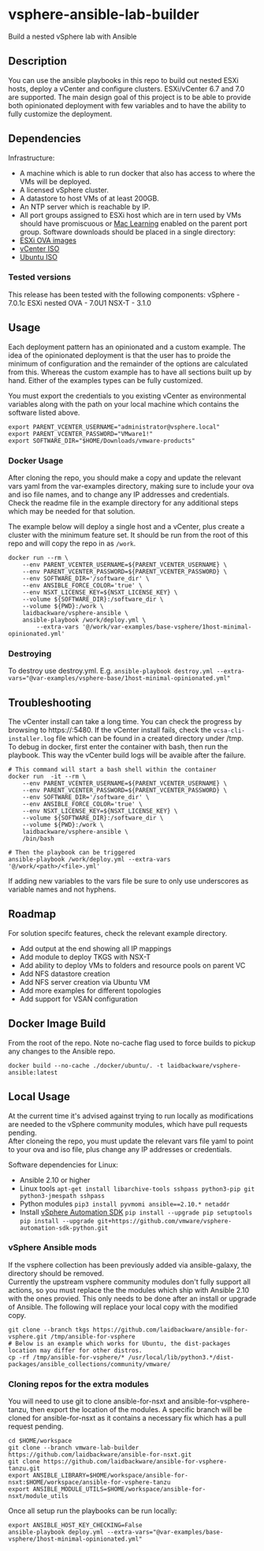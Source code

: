 # vsphere-ansible-lab-builder
Build a nested vSphere lab with Ansible

## Description
You can use the ansible playbooks in this repo to build out nested ESXi hosts, deploy a vCenter and configure clusters. ESXi/vCenter 6.7 and 7.0 are supported. The main design goal of this project is to be able to provide both opinionated deployment with few variables and to have the ability to fully customize the deployment.

## Dependencies
Infrastructure:
- A machine which is able to run docker that also has access to where the VMs will be deployed.
- A licensed vSphere cluster.
- A datastore to host VMs of at least 200GB.
- An NTP server which is reachable by IP.
- All port groups assigned to ESXi host which are in tern used by VMs should have promiscuous or [Mac Learning](https://www.virtuallyghetto.com/2018/04/native-mac-learning-in-vsphere-6-7-removes-the-need-for-promiscuous-mode-for-nested-esxi.html) enabled on the parent port group.
Software downloads should be placed in a single directory:
- [ESXi OVA images](https://www.virtuallyghetto.com/nested-virtualization/nested-esxi-virtual-appliance)
- [vCenter ISO](https://my.vmware.com/en/group/vmware/downloads/info/slug/datacenter_cloud_infrastructure/vmware_vsphere/7_0)
- [Ubuntu ISO](https://cloud-images.ubuntu.com/focal/current/focal-server-cloudimg-amd64.ova)

### Tested versions
This release has been tested with the following components:
vSphere - 7.0.1c
ESXi nested OVA - 7.0U1
NSX-T - 3.1.0

## Usage 
Each deployment pattern has an opinionated and a custom example. The idea of the opinionated deployment is that the user has to proide the minimum of configuration and the remainder of the options are calculated from this. Whereas the custom example has to have all sections built up by hand. Either of the examples types can be fully customized.<br/>

You must export the credentials to you existing vCenter as environmental variables along with the path on your local machine which contains the software listed above.
```
export PARENT_VCENTER_USERNAME="administrator@vsphere.local"
export PARENT_VCENTER_PASSWORD="VMware1!"
export SOFTWARE_DIR="$HOME/Downloads/vmware-products" 
```

### Docker Usage 
After cloning the repo, you should make a copy and update the relevant vars yaml from the var-examples directory, making sure to include your ova and iso file names, and to change any IP addresses and credentials.<br/>
Check the readme file in the example directory for any additional steps which may be needed for that solution.<br/>

The example below will deploy a single host and a vCenter, plus create a cluster with the minimum feature set. It should be run from the root of this repo and will copy the repo in as `/work`.
```
docker run --rm \
    --env PARENT_VCENTER_USERNAME=${PARENT_VCENTER_USERNAME} \
    --env PARENT_VCENTER_PASSWORD=${PARENT_VCENTER_PASSWORD} \
    --env SOFTWARE_DIR='/software_dir' \
    --env ANSIBLE_FORCE_COLOR='true' \
    --env NSXT_LICENSE_KEY=${NSXT_LICENSE_KEY} \
    --volume ${SOFTWARE_DIR}:/software_dir \
    --volume ${PWD}:/work \
    laidbackware/vsphere-ansible \
    ansible-playbook /work/deploy.yml \
        --extra-vars '@/work/var-examples/base-vsphere/1host-minimal-opinionated.yml'
```

### Destroying
To destroy use destroy.yml. E.g. `ansible-playbook destroy.yml --extra-vars="@var-examples/vsphere-base/1host-minimal-opinionated.yml"`

## Troubleshooting
The vCenter install can take a long time. You can check the progress by browsing to https://<vcenter IP>:5480. If the vCenter install fails, check the `vcsa-cli-installer.log` file which can be found in a created directory under /tmp.<br/>
To debug in docker, first enter the container with bash, then run the playbook. This way the vCenter build logs will be avaible after the failure.
```
# This command will start a bash shell within the container
docker run  -it --rm \
    --env PARENT_VCENTER_USERNAME=${PARENT_VCENTER_USERNAME} \
    --env PARENT_VCENTER_PASSWORD=${PARENT_VCENTER_PASSWORD} \
    --env SOFTWARE_DIR='/software_dir' \
    --env ANSIBLE_FORCE_COLOR='true' \
    --env NSXT_LICENSE_KEY=${NSXT_LICENSE_KEY} \
    --volume ${SOFTWARE_DIR}:/software_dir \
    --volume ${PWD}:/work \
    laidbackware/vsphere-ansible \
    /bin/bash

# Then the playbook can be triggered
ansible-playbook /work/deploy.yml --extra-vars '@/work/<path>/<file>.yml'
```
If adding new variables to the vars file be sure to only use underscores as variable names and not hyphens.

## Roadmap
For solution specifc features, check the relevant example directory.
- Add output at the end showing all IP mappings
- Add module to deploy TKGS with NSX-T
- Add ability to deploy VMs to folders and resource pools on parent VC
- Add NFS datastore creation
- Add NFS server creation via Ubuntu VM
- Add more examples for different topologies
- Add support for VSAN configuration


## Docker Image Build
From the root of the repo. Note no-cache flag used to force builds to pickup any changes to the Ansible repo.
```
docker build --no-cache ./docker/ubuntu/. -t laidbackware/vsphere-ansible:latest
```

## Local Usage
At the current time it's advised against trying to run locally as modifications are needed to the vSphere community modules, which have pull requests pending.<br/>
After cloneing the repo, you must update the relevant vars file yaml to point to your ova and iso file, plus change any IP addresses or credentials.<br/>

Software dependencies for Linux:
- Ansible 2.10 or higher
- Linux tools `apt-get install libarchive-tools sshpass python3-pip git python3-jmespath sshpass`
- Python modules `pip3 install pyvmomi ansible==2.10.* netaddr`
- Install [vSphere Automation SDK](https://github.com/vmware/vsphere-automation-sdk-python)
    `pip install --upgrade pip setuptools`
    `pip install --upgrade git+https://github.com/vmware/vsphere-automation-sdk-python.git`

### vSphere Ansible mods
If the vsphere collection has been previously added via ansible-galaxy, the directory should be removed.<br/>
Currently the upstream vsphere community modules don't fully support all actions, so you must replace the the modules which ship with Ansible 2.10 with the ones provied. This only needs to be done after an install or upgrade of Ansible. The following will replace your local copy with the modified copy.
```
git clone --branch tkgs https://github.com/laidbackware/ansible-for-vsphere.git /tmp/ansible-for-vsphere
# Below is an example which works for Ubuntu, the dist-packages location may differ for other distros.
cp -rf /tmp/ansible-for-vsphere/* /usr/local/lib/python3.*/dist-packages/ansible_collections/community/vmware/
```
### Cloning repos for the extra modules
You will need to use git to clone ansible-for-nsxt and ansible-for-vsphere-tanzu, then export the location of the modules. A specific branch will be cloned for ansible-for-nsxt as it contains a necessary fix which has a pull request pending.
```
cd $HOME/workspace
git clone --branch vmware-lab-builder https://github.com/laidbackware/ansible-for-nsxt.git
git clone https://github.com/laidbackware/ansible-for-vsphere-tanzu.git
export ANSIBLE_LIBRARY=$HOME/workspace/ansible-for-nsxt:$HOME/workspace/ansible-for-vsphere-tanzu
export ANSIBLE_MODULE_UTILS=$HOME/workspace/ansible-for-nsxt/module_utils
```

Once all setup run the playbooks can be run locally:
```
export ANSIBLE_HOST_KEY_CHECKING=False
ansible-playbook deploy.yml --extra-vars="@var-examples/base-vsphere/1host-minimal-opinionated.yml"
```
